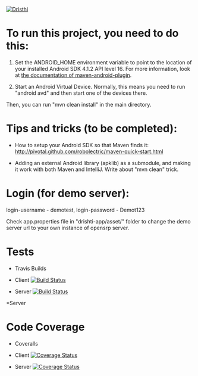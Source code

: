 [![Dristhi](opensrp-app/res/drawable-mdpi/login_logo.png)](https://smartregister.atlassian.net/wiki/dashboard.action)

To run this project, you need to do this:
========================================

1. Set the ANDROID\_HOME environment variable to point to the location of your installed Android SDK 4.1.2 API level 16. For more information, look at [the documentation of maven-android-plugin](http://code.google.com/p/maven-android-plugin/wiki/GettingStarted).

2. Start an Android Virtual Device. Normally, this means you need to run "android avd" and then start one of the devices there.

Then, you can run "mvn clean install" in the main directory.

Tips and tricks (to be completed):
=================================

* How to setup your Android SDK so that Maven finds it: http://pivotal.github.com/robolectric/maven-quick-start.html

* Adding an external Android library (apklib) as a submodule, and making it work with both Maven and IntelliJ. Write about "mvn clean" trick.

Login (for demo server):
=================================
login-username - demotest,
login-password - Demot123

Check app.properties file in "drishti-app/asset/" folder to change the demo server url to your own instance of opensrp server. 

Tests
==========================
* Travis Builds

- Client
[![Build Status](https://travis-ci.org/OpenSRP/opensrp-client.svg?branch=master)](https://travis-ci.org/OpenSRP/opensrp-client)

- Server
[![Build Status](https://travis-ci.org/OpenSRP/opensrp-server.svg?branch=master)](https://travis-ci.org/OpenSRP/opensrp-client)

*Server

Code Coverage
====================================
* Coveralls

- Client
[![Coverage Status](https://coveralls.io/repos/github/OpenSRP/opensrp-client/badge.svg?branch=master)](https://coveralls.io/github/OpenSRP/opensrp-client?branch=master)

- Server
[![Coverage Status](https://coveralls.io/repos/github/OpenSRP/opensrp-server/badge.svg?branch=master)](https://coveralls.io/github/OpenSRP/opensrp-server?branch=master)
